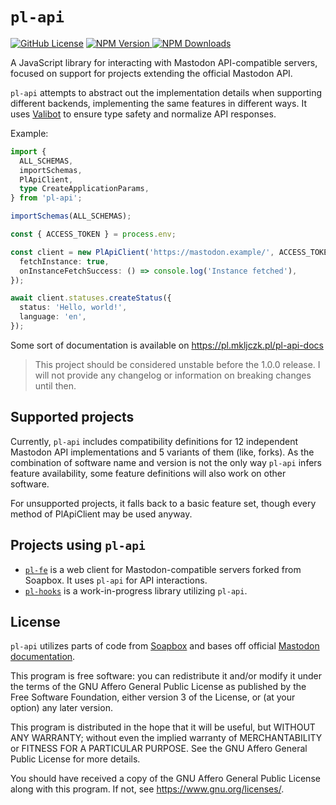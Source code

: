 # `pl-api`

[![GitHub License](https://img.shields.io/github/license/mkljczk/pl-fe)](https://github.com/mkljczk/pl-fe?tab=AGPL-3.0-1-ov-file#readme)
[![NPM Version](https://img.shields.io/npm/v/pl-api)
![NPM Downloads](https://img.shields.io/npm/dw/pl-api)](https://www.npmjs.com/package/pl-api)

A JavaScript library for interacting with Mastodon API-compatible servers, focused on support for projects extending the official Mastodon API.

`pl-api` attempts to abstract out the implementation details when supporting different backends, implementing the same features in different ways. It uses [Valibot](https://valibot.dev/) to ensure type safety and normalize API responses.

Example:
```ts
import {
  ALL_SCHEMAS,
  importSchemas,
  PlApiClient,
  type CreateApplicationParams,
} from 'pl-api';

importSchemas(ALL_SCHEMAS);

const { ACCESS_TOKEN } = process.env;

const client = new PlApiClient('https://mastodon.example/', ACCESS_TOKEN, {
  fetchInstance: true,
  onInstanceFetchSuccess: () => console.log('Instance fetched'),
});

await client.statuses.createStatus({
  status: 'Hello, world!',
  language: 'en',
});
```

Some sort of documentation is available on https://pl.mkljczk.pl/pl-api-docs

> This project should be considered unstable before the 1.0.0 release. I will not provide any changelog or information on breaking changes until then.

## Supported projects

Currently, `pl-api` includes compatibility definitions for 12 independent Mastodon API implementations and 5 variants of them (like, forks). As the combination of software name and version is not the only way `pl-api` infers feature availability, some feature definitions will also work on other software.

For unsupported projects, it falls back to a basic feature set, though every method of PlApiClient may be used anyway.

## Projects using `pl-api`

* [`pl-fe`](https://github.com/mkljczk/pl-fe/tree/develop/packages/pl-fe) is a web client for Mastodon-compatible servers forked from Soapbox. It uses `pl-api` for API interactions.
* [`pl-hooks`](https://github.com/mkljczk/pl-fe/tree/develop/packages/pl-hooks) is a work-in-progress library utilizing `pl-api`.

## License

`pl-api` utilizes parts of code from [Soapbox](https://gitlab.com/soapbox-pub/soapbox) and bases off official [Mastodon documentation](https://docs.joinmastodon.org).

This program is free software: you can redistribute it and/or modify
it under the terms of the GNU Affero General Public License as published by
the Free Software Foundation, either version 3 of the License, or
(at your option) any later version.

This program is distributed in the hope that it will be useful,
but WITHOUT ANY WARRANTY; without even the implied warranty of
MERCHANTABILITY or FITNESS FOR A PARTICULAR PURPOSE. See the
GNU Affero General Public License for more details.

You should have received a copy of the GNU Affero General Public License
along with this program. If not, see <https://www.gnu.org/licenses/>.